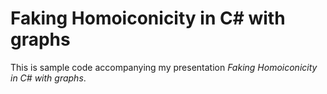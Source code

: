 # Faking Homoiconicity in C# with graphs #

This is sample code accompanying my presentation *Faking Homoiconicity in C# with graphs*.